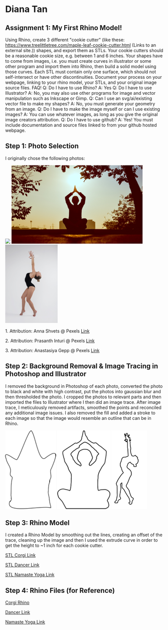 # Diana Tan

## Assignment 1: My First Rhino Model!
Using Rhino, create 3 different "cookie cutter" (like these: https://www.treelittletree.com/maple-leaf-cookie-cutter.html (Links to an external site.)) shapes, and export them as STLs. Your cookie cutters should be a reasonable cookie size, e.g. between 1 and 6 inches. Your shapes have to come from images, i.e. you must create curves in illustrator or some other program and import them into Rhino, then build a solid model using those curves. Each STL must contain only one surface, which should not self-intersect or have other discontinuities. Document your process on your webpage, linking to your rhino model, your STLs, and your original image source files.
FAQ!
Q: Do I have to use Rhino? A: Yes
Q: Do I have to use Illustrator? A: No, you may also use other programs for image and vector manipulation such as Inkscape or Gimp.
Q: Can I use an svg/ai/existing vector file to make my shapes? A: No, you must generate your geometry from an image.
Q: Do I have to make the image myself or can I use existing images? A: You can use whatever images, as long as you give the original image creators attribution.
Q: Do I have to use github? A: Yes! You must include documentation and source files linked to from your github hosted webpage.
## Step 1: Photo Selection
I originally chose the following photos: <p>
<img src="https://github.com/autarky-hash/autarky-hash.github.io/blob/main/pexels-anna-shvets-4587992.jpg" height=250px> 
<img src="https://github.com/autarky-hash/autarky-hash.github.io/blob/main/pexels-prasanth-inturi-1051838.jpg" height=250px> 
<img src="https://github.com/autarky-hash/autarky-hash.github.io/blob/main/pexels-anastasiya-gepp-1984437.jpg" height=250px> 
<p> 1. Attribution: Anna Shvets @ Pexels <a href="https://www.pexels.com/photo/cute-dog-wearing-a-party-hat-4587992/"> Link</a>
<p> 2. Attribution: Prasanth Inturi @ Pexels <a href="https://www.pexels.com/photo/silhouette-of-man-at-daytime-1051838/"> Link</a>
<p> 3. Attribution: Anastasiya Gepp @ Pexels <a href="https://www.pexels.com/photo/photo-of-woman-raising-her-both-hands-1984437/"> Link</a></p>

## Step 2: Background Removal & Image Tracing in Photoshop and Illustrator
I removed the background in Photoshop of each photo, converted the photo to black and white with high contrast, put the photos into gaussian blur and then thresholded the photo. I cropped the photos to relevant parts and then imported the files to Illustrator where I then did an image trace. After image trace, I meticulously removed artifacts, smoothed the points and reconciled any additional image issues. I also removed the fill and added a stroke to each image so that the image would resemble an outline that can be in Rhino. <p>
<img src="https://github.com/autarky-hash/autarky-hash.github.io/blob/main/pexels-anna-shvets-4587992_backgroundremoved_corgi.png" height=250px> 
<img src="https://github.com/autarky-hash/autarky-hash.github.io/blob/main/pexels-prasanth-inturi-1051838-backgroundremoved_outline.png" height=250px> 
<img src="https://github.com/autarky-hash/autarky-hash.github.io/blob/main/Dancing_BackgroundRemoved.png" height=250px>

## Step 3: Rhino Model
I created a Rhino Model by smoothing out the lines, creating an offset of the trace, cleaning up the image and then I used the extrude curve in order to get the height to ~1 inch for each cookie cutter.
<p>
<a href="https://github.com/autarky-hash/autarky-hash.github.io/blob/main/Corgi.stl"> STL Corgi Link</a></p>
<a href="https://github.com/autarky-hash/autarky-hash.github.io/blob/main/Dancer.stl"> STL Dancer Link</a></p>
<a href="https://github.com/autarky-hash/autarky-hash.github.io/blob/main/Namaste.stl"> STL Namaste Yoga Link</a></p>

## Step 4: Rhino Files (for Reference)
<a href="https://github.com/autarky-hash/autarky-hash.github.io/blob/main/Corgi.3dm"> Corgi Rhino</a></p>
<a href="https://github.com/autarky-hash/autarky-hash.github.io/blob/main/Dancer.3dm"> Dancer Link</a></p>
<a href="https://github.com/autarky-hash/autarky-hash.github.io/blob/main/NamasteCookieCutter.3dm"> Namaste Yoga Link</a></p>

